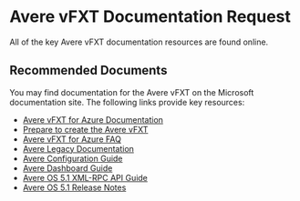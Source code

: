 <properties
    pageTitle="Avere vFXT Documentation Request"
    description="Documentation request for Avere vFXT platform."
    infoBubbleText="Avere vFXT Documentation Requests"
    authors="jbut"
    ms.author="jebutl"
    displayOrder="1"
    articleId="averevfxt-documentationrequest"
    diagnosticScenario=""
    selfHelpType="generic"
    supportTopicIds="32609690"
    resourceTags=""
    productPesIds="16506"
    cloudEnvironments="public"
/>

# Avere vFXT Documentation Request

All of the key Avere vFXT documentation resources are found online.

## **Recommended Documents**

You may find documentation for the Avere vFXT on the Microsoft documentation site.  The following links provide key resources:

* [Avere vFXT for Azure Documentation](https://docs.microsoft.com/azure/avere-vfxt/)
* [Prepare to create the Avere vFXT](https://docs.microsoft.com/azure/avere-vfxt/avere-vfxt-prereqs)
* [Avere vFXT for Azure FAQ](https://docs.microsoft.com/azure/avere-vfxt/avere-vfxt-faq)
* [Avere Legacy Documentation](https://azure.github.io/Avere/)
* [Avere Configuration Guide](https://azure.github.io/Avere/legacy/ops_guide/4_7/html/ops_conf_index.html)
* [Avere Dashboard Guide](https://azure.github.io/Avere/legacy/dashboard/4_7/html/ops_dashboard_index.html)
* [Avere OS 5.1 XML-RPC API Guide](https://azure.github.io/Avere/legacy/pdf/avere-os-5-1-xmlrpc-api-2019-01.pdf)
* [Avere OS 5.1 Release Notes](https://azure.github.io/Avere/legacy/pdf/release-notes/avereos_5.1_release_notes_5161.pdf)